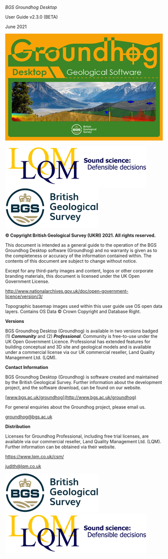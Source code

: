 *BGS Groundhog Desktop*

User Guide v2.3.0 (BETA)

June 2021

![](./media/image1.png)

![](./media/image2.png)![](./media/image3.png)

**© Copyright British Geological Survey (UKRI) 2021. All rights
reserved.**

This document is intended as a general guide to the operation of the BGS
Groundhog Desktop software (Groundhog) and no warranty is given as to
the completeness or accuracy of the information contained within. The
contents of this document are subject to change without notice.

Except for any third-party images and content, logos or other corporate
branding materials, this document is licensed under the UK Open
Government License.

<http://www.nationalarchives.gov.uk/doc/open-government-licence/version/3/>

Topographic basemap images used within this user guide use OS open data
layers. Contains OS Data © Crown Copyright and Database Right.

**Versions**

BGS Groundhog Desktop (Groundhog) is available in two versions badged
(1) ***Community*** and (2) ***Professional***. Community is free-to-use
under the UK Open Government Licence. Professional has extended features
for building conceptual and 3D site and geological models and is
available under a commercial license via our UK commercial reseller,
Land Quality Management Ltd. (LQM).

**Contact Information**

BGS Groundhog Desktop (Groundhog) is software created and maintained by
the British Geological Survey. Further information about the development
project, and the software download, can be found on our website.

[www.bgs.ac.uk/groundhog](http://www.bgs.ac.uk/groundhog)

For general enquiries about the Groundhog project, please email us.

<groundhog@bgs.ac.uk>

**Distribution**

Licenses for Groundhog Professional, including free trial licenses, are
available via our commercial reseller, Land Quality Management Ltd.
(LQM). Further information can be obtained via their website.

<https://www.lqm.co.uk/csm/>

<judith@lqm.co.uk>

![](./media/image3.png)![](./media/image2.png)